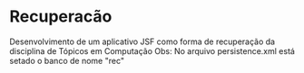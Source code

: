 # Recuperacão 

Desenvolvimento de um aplicativo JSF como forma de recuperação da disciplina de Tópicos em Computação
Obs: No arquivo persistence.xml está setado o banco de nome "rec"
